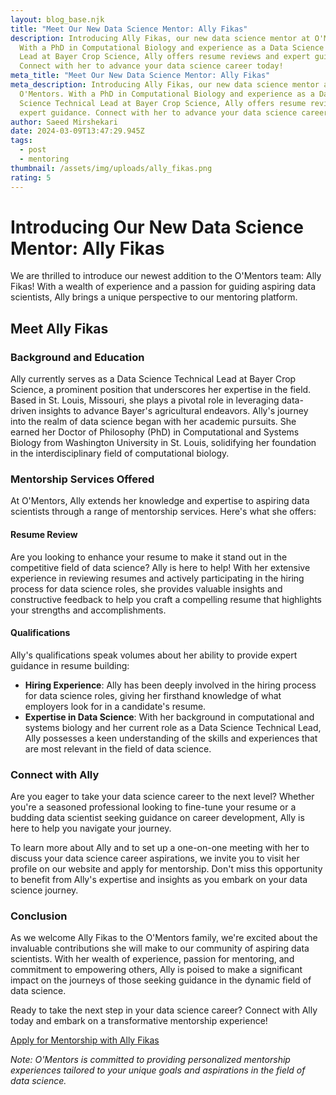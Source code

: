 ```yaml
---
layout: blog_base.njk
title: "Meet Our New Data Science Mentor: Ally Fikas"
description: Introducing Ally Fikas, our new data science mentor at O'Mentors.
  With a PhD in Computational Biology and experience as a Data Science Technical
  Lead at Bayer Crop Science, Ally offers resume reviews and expert guidance.
  Connect with her to advance your data science career today!
meta_title: "Meet Our New Data Science Mentor: Ally Fikas"
meta_description: Introducing Ally Fikas, our new data science mentor at
  O'Mentors. With a PhD in Computational Biology and experience as a Data
  Science Technical Lead at Bayer Crop Science, Ally offers resume reviews and
  expert guidance. Connect with her to advance your data science career today!
author: Saeed Mirshekari
date: 2024-03-09T13:47:29.945Z
tags:
  - post
  - mentoring
thumbnail: /assets/img/uploads/ally_fikas.png
rating: 5
---
```

# Introducing Our New Data Science Mentor: Ally Fikas

We are thrilled to introduce our newest addition to the O'Mentors team: Ally Fikas! With a wealth of experience and a passion for guiding aspiring data scientists, Ally brings a unique perspective to our mentoring platform.

## Meet Ally Fikas

### Background and Education

Ally currently serves as a Data Science Technical Lead at Bayer Crop Science, a prominent position that underscores her expertise in the field. Based in St. Louis, Missouri, she plays a pivotal role in leveraging data-driven insights to advance Bayer's agricultural endeavors. Ally's journey into the realm of data science began with her academic pursuits. She earned her Doctor of Philosophy (PhD) in Computational and Systems Biology from Washington University in St. Louis, solidifying her foundation in the interdisciplinary field of computational biology.

### Mentorship Services Offered

At O'Mentors, Ally extends her knowledge and expertise to aspiring data scientists through a range of mentorship services. Here's what she offers:

#### Resume Review

Are you looking to enhance your resume to make it stand out in the competitive field of data science? Ally is here to help! With her extensive experience in reviewing resumes and actively participating in the hiring process for data science roles, she provides valuable insights and constructive feedback to help you craft a compelling resume that highlights your strengths and accomplishments.

#### Qualifications

Ally's qualifications speak volumes about her ability to provide expert guidance in resume building:

- **Hiring Experience**: Ally has been deeply involved in the hiring process for data science roles, giving her firsthand knowledge of what employers look for in a candidate's resume.
- **Expertise in Data Science**: With her background in computational and systems biology and her current role as a Data Science Technical Lead, Ally possesses a keen understanding of the skills and experiences that are most relevant in the field of data science.

### Connect with Ally

Are you eager to take your data science career to the next level? Whether you're a seasoned professional looking to fine-tune your resume or a budding data scientist seeking guidance on career development, Ally is here to help you navigate your journey.

To learn more about Ally and to set up a one-on-one meeting with her to discuss your data science career aspirations, we invite you to visit her profile on our website and apply for mentorship. Don't miss this opportunity to benefit from Ally's expertise and insights as you embark on your data science journey.

### Conclusion

As we welcome Ally Fikas to the O'Mentors family, we're excited about the invaluable contributions she will make to our community of aspiring data scientists. With her wealth of experience, passion for mentoring, and commitment to empowering others, Ally is poised to make a significant impact on the journeys of those seeking guidance in the dynamic field of data science.

Ready to take the next step in your data science career? Connect with Ally today and embark on a transformative mentorship experience!

[Apply for Mentorship with Ally Fikas](https://www.omentors.com)

*Note: O'Mentors is committed to providing personalized mentorship experiences tailored to your unique goals and aspirations in the field of data science.*